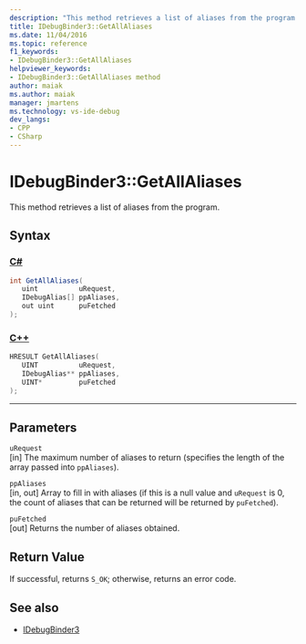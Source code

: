 ```yaml
---
description: "This method retrieves a list of aliases from the program."
title: IDebugBinder3::GetAllAliases
ms.date: 11/04/2016
ms.topic: reference
f1_keywords:
- IDebugBinder3::GetAllAliases
helpviewer_keywords:
- IDebugBinder3::GetAllAliases method
author: maiak
ms.author: maiak
manager: jmartens
ms.technology: vs-ide-debug
dev_langs:
- CPP
- CSharp
---
```

# IDebugBinder3::GetAllAliases

This method retrieves a list of aliases from the program.

## Syntax

### [C#](#tab/csharp)
```csharp
int GetAllAliases(
   uint          uRequest,
   IDebugAlias[] ppAliases,
   out uint      puFetched
);
```
### [C++](#tab/cpp)
```cpp
HRESULT GetAllAliases(
   UINT          uRequest,
   IDebugAlias** ppAliases,
   UINT*         puFetched
);
```
---

## Parameters
`uRequest`\
[in] The maximum number of aliases to return (specifies the length of the array passed into `ppAliases`).

`ppAliases`\
[in, out] Array to fill in with aliases (if this is a null value and `uRequest` is 0, the count of aliases that can be returned will be returned by `puFetched`).

`puFetched`\
[out] Returns the number of aliases obtained.

## Return Value
 If successful, returns `S_OK`; otherwise, returns an error code.

## See also
- [IDebugBinder3](../../../extensibility/debugger/reference/idebugbinder3.md)
